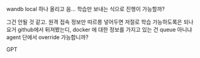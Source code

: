 wandb local 하나 올리고
음... 학습만 보내는 식으로 진행이 가능할까?

그건 안될 것 같고. 원격 접속 정보만 따르릉 넣어두면 저절로 학습 가능하도록은 되나
요거 github에서 뒤져봤는디, docker 에 대한 정보를 가지고 있는 건 queue 아니냐
agent 단에서 override 가능합니까?

GPT
